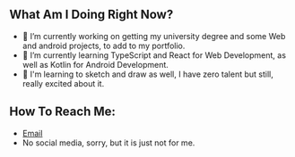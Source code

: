 ## What Am I Doing Right Now?
- 🧠 I’m currently working on getting my university degree and some Web and android projects, to add to my portfolio.
- 📑 I’m currently learning TypeScript and React for Web Development, as well as Kotlin for Android Development.
- 🎨 I'm learning to sketch and draw as well, I have zero talent but still, really excited about it.

## How To Reach Me:
- [Email](hdz_enrique@outlook.com)
- No social media, sorry, but it is just not for me.
